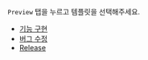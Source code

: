 `Preview` 탭을 누르고 템플릿을 선택해주세요.

* [기능 구현](?expand=1&template=feature_template.md)
* [버그 수정](?expand=1&template=bugfix_template.md)
* [Release](?expand=1&template=release_template.md)
